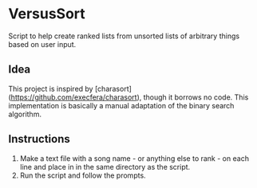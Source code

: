 # VersusSort
Script to help create ranked lists from unsorted lists of arbitrary things based on user input.

## Idea
This project is inspired by [charasort] (https://github.com/execfera/charasort), though it borrows no code. This implementation is basically a manual adaptation of the binary search algorithm.

## Instructions
1. Make a text file with a song name - or anything else to rank - on each line and place in in the same directory as the script.
2. Run the script and follow the prompts.
